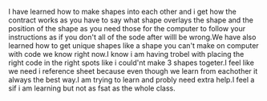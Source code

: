 I have learned how to make shapes into each other and i get how the contract works as you have to say what shape overlays the shape and the position of the shape as you need those for the computer to follow your instructions as if you don't all of the sode after willl be wrong.We have also learned how to get unique shapes like a shape you can't make on computer with code we know right now.I know i am having trobel with placing the right code in the right spots like i could'nt make 3 shapes togeter.I feel like we need i reference sheet because even though we learn from eachother it always the best way.I am trying to learn and probly need extra help.I feel a sif i am learning but not as fsat as the whole class.
